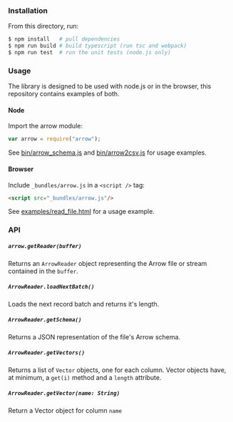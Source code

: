 <!---
  Licensed under the Apache License, Version 2.0 (the "License");
  you may not use this file except in compliance with the License.
  You may obtain a copy of the License at

   http://www.apache.org/licenses/LICENSE-2.0

  Unless required by applicable law or agreed to in writing, software
  distributed under the License is distributed on an "AS IS" BASIS,
  WITHOUT WARRANTIES OR CONDITIONS OF ANY KIND, either express or implied.
  See the License for the specific language governing permissions and
  limitations under the License. See accompanying LICENSE file.
-->

### Installation

From this directory, run:

``` bash
$ npm install   # pull dependencies
$ npm run build # build typescript (run tsc and webpack)
$ npm run test  # run the unit tests (node.js only)
```

### Usage
The library is designed to be used with node.js or in the browser, this repository contains examples of both.

#### Node
Import the arrow module:

``` js
var arrow = require("arrow");
```

See [bin/arrow_schema.js](bin/arrow_schema.js) and [bin/arrow2csv.js](bin/arrow2csv.js) for usage examples.

#### Browser
Include `_bundles/arrow.js` in a `<script />` tag:
``` html
<script src="_bundles/arrow.js"/>
```
See [examples/read_file.html](examples/read_file.html) for a usage example.

### API
##### `arrow.getReader(buffer)`
Returns an `ArrowReader` object representing the Arrow file or stream contained in
the `buffer`.

##### `ArrowReader.loadNextBatch()`
Loads the next record batch and returns it's length.

##### `ArrowReader.getSchema()`
Returns a JSON representation of the file's Arrow schema.

##### `ArrowReader.getVectors()`
Returns a list of `Vector` objects, one for each column.
Vector objects have, at minimum, a `get(i)` method and a `length` attribute.

##### `ArrowReader.getVector(name: String)`
Return a Vector object for column `name`
